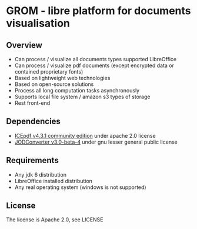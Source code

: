
# GROM - libre platform for documents visualisation

## Overview

- Can process / visualize all documents types supported LibreOffice
- Can process / visualize pdf documents (except encrypted data or contained proprietary fonts)
- Based on lightweight web technologies
- Based on open-source solutions
- Process all long computation tasks asynchronously
- Supports local file system / amazon s3 types of storage
- Rest front-end

## Dependencies

- [ICEpdf v4.3.1 community edition](http://www.icesoft.org/projects/ICEpdf/features-benefits.jsf) under apache 2.0 license
- [JODConverter v3.0-beta-4](http://code.google.com/p/jodconverter) under gnu lesser general public license

## Requirements

- Any jdk 6 distribution
- LibreOffice installed distribution
- Any real operating system (windows is not supported)

## License

The license is Apache 2.0, see LICENSE